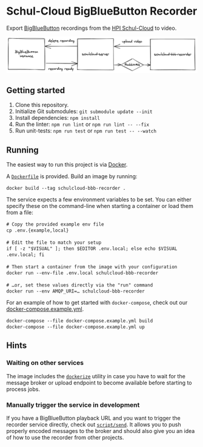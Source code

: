 # Schul-Cloud BigBlueButton Recorder

Export [BigBlueButton](https://github.com/bigbluebutton/bigbluebutton) recordings from the [HPI Schul-Cloud](https://github.com/schul-cloud) to video.

![architecture](./architecture.png)

## Getting started

1. Clone this repository.
2. Initialize Git submodules: `git submodule update --init`
3. Install dependencies: `npm install`
4. Run the linter: `npm run lint` or `npm run lint -- --fix`
5. Run unit-tests: `npm run test` or `npm run test -- --watch`

## Running

The easiest way to run this project is via [Docker](https://www.docker.com/).

A [`Dockerfile`](./Dockerfile) is provided. Build an image by running:

```shell
docker build --tag schulcloud-bbb-recorder .
```

The service expects a few environment variables to be set. You can either specify these on the command-line when starting a container or load them from a file:

```shell
# Copy the provided example env file
cp .env.{example,local}

# Edit the file to match your setup
if [ -z "$VISUAL" ]; then $EDITOR .env.local; else echo $VISUAL .env.local; fi

# Then start a container from the image with your configuration
docker run --env-file .env.local schulcloud-bbb-recorder

# …or, set these values directly via the "run" command
docker run --env AMQP_URI=… schulcloud-bbb-recorder
```

For an example of how to get started with `docker-compose`, check out our [docker-compose.example.yml](./docker-compose.example.yml).

```shell
docker-compose --file docker-compose.example.yml build
docker-compose --file docker-compose.example.yml up
```

## Hints

### Waiting on other services

The image includes the [`dockerize`](https://github.com/jwilder/dockerize) utility in case you have to wait for the message broker or upload endpoint to become available before starting to process jobs.

### Manually trigger the service in development

If you have a BigBlueButton playback URL and you want to trigger the recorder service directly, check out [`script/send`](./script/send). It allows you to push properly encoded messages to the broker and should also give you an idea of how to use the recorder from other projects.
